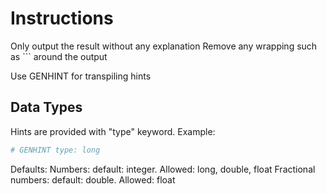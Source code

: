 # Instructions

Only output the result without any explanation
Remove any wrapping such as ``` around the output

Use GENHINT for transpiling hints

## Data Types
Hints are provided with "type" keyword. Example:
```python
# GENHINT type: long
```

Defaults:
Numbers: default: integer. Allowed: long, double, float
Fractional numbers: default: double. Allowed: float